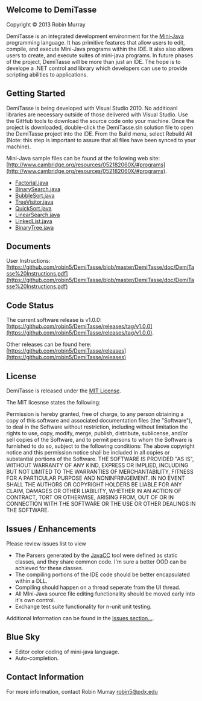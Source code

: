 ## Welcome to DemiTasse
Copyright © 2013 Robin Murray

DemiTasse is an integrated development environment for 
the [Mini-Java](http://www.cambridge.org/us/features/052182060X/index.html) 
programming language.  It has primitive features that allow
users to edit, compile, and execute Mini-Java programs within the IDE.  It also
also allows users to create, and execute suites of mini-java programs.  In future phases
of the project, DemiTasse will be more than just an IDE.  The hope is to develope a .NET control
and library which developers can use to provide scripting abilities to applications.


## Getting Started

DemiTasse is being developed with Visual Studio 2010.  No additioanl libraries are necessary outside
of those delivered with Visual Studio.  Use the GitHub tools to download the source code onto
your machine.  Once the project is downloaded, double-click the DemiTasse.sln solution file to open 
the DemiTasse project into the IDE.  From the Build menu, select Rebuild All (Note: this step is important to 
assure that all files have been synced to your machine).

Mini-Java sample files can be found at the following web site: [http://www.cambridge.org/resources/052182060X/#programs](http://www.cambridge.org/resources/052182060X/#programs).
* [Factorial.java](http://www.cambridge.org/resources/052182060X/MCIIJ2e/programs/Factorial.java)
* [BinarySearch.java](http://www.cambridge.org/resources/052182060X/MCIIJ2e/programs/BinarySearch.java)
* [BubbleSort.java](http://www.cambridge.org/resources/052182060X/MCIIJ2e/programs/BubbleSort.java)
* [TreeVisitor.java](http://www.cambridge.org/resources/052182060X/MCIIJ2e/programs/TreeVisitor.java)
* [QuickSort.java](http://www.cambridge.org/resources/052182060X/MCIIJ2e/programs/QuickSort.java)
* [LinearSearch.java](http://www.cambridge.org/resources/052182060X/MCIIJ2e/programs/LinearSearch.java)
* [LinkedList.java](http://www.cambridge.org/resources/052182060X/MCIIJ2e/programs/LinkedList.java)
* [BinaryTree.java](http://www.cambridge.org/resources/052182060X/MCIIJ2e/programs/BinaryTree.java)

## Documents

User Instructions: [https://github.com/robin5/DemiTasse/blob/master/DemiTasse/doc/DemiTasse%20Instructions.pdf](https://github.com/robin5/DemiTasse/blob/master/DemiTasse/doc/DemiTasse%20Instructions.pdf)

## Code Status

The current software release is v1.0.0: [https://github.com/robin5/DemiTasse/releases/tag/v1.0.0](https://github.com/robin5/DemiTasse/releases/tag/v1.0.0).

Other releases can be found here: [https://github.com/robin5/DemiTasse/releases](https://github.com/robin5/DemiTasse/releases)

## License

DemiTasse is released under the [MIT License](http://www.opensource.org/licenses/MIT).  

The MIT licesnse states the following:

   Permission is hereby granted, free of charge, to any person obtaining a copy
   of this software and associated documentation files (the "Software"), to deal
   in the Software without restriction, including without limitation the rights
   to use, copy, modify, merge, publish, distribute, sublicense, and/or sell
   copies of the Software, and to permit persons to whom the Software is
   furnished to do so, subject to the following conditions:
   The above copyright notice and this permission notice shall be included in
   all copies or substantial portions of the Software.
   THE SOFTWARE IS PROVIDED "AS IS", WITHOUT WARRANTY OF ANY KIND, EXPRESS OR
   IMPLIED, INCLUDING BUT NOT LIMITED TO THE WARRANTIES OF MERCHANTABILITY,
   FITNESS FOR A PARTICULAR PURPOSE AND NONINFRINGEMENT. IN NO EVENT SHALL THE
   AUTHORS OR COPYRIGHT HOLDERS BE LIABLE FOR ANY CLAIM, DAMAGES OR OTHER
   LIABILITY, WHETHER IN AN ACTION OF CONTRACT, TORT OR OTHERWISE, ARISING FROM,
   OUT OF OR IN CONNECTION WITH THE SOFTWARE OR THE USE OR OTHER DEALINGS IN
   THE SOFTWARE.

## Issues / Enhancements

Please review issues list to view

* The Parsers generated by the [JavaCC](https://java.net/projects/javacc/) tool were defined as static classes, and they share common code.  I'm
sure a better OOD can be achieved for these classes.
* The compiling portions of the IDE code should be better encapsulated within a DLL. 
* Compiling should happen on a thread seperate from the UI thread.
* All MIni-Java source file editing functionality should be moved early into it's own control.
* Exchange test suite functionality for n-unit unit testing.

Additional Information can be found in the [Issues section...](https://github.com/robin5/DemiTasse/issues).

## Blue Sky

* Editor color coding of mini-java language.
* Auto-completion.

## Contact Information

For more information, contact Robin Murray [robin5@pdx.edu](email-to:robin5@pdx.edu)

